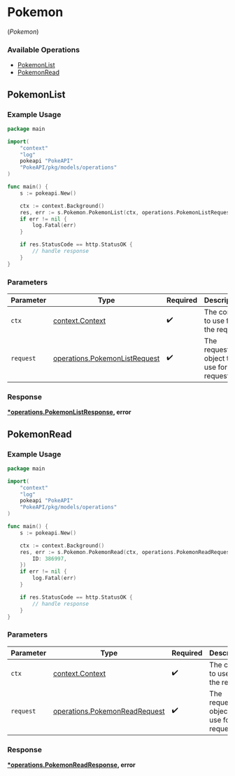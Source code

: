 # Pokemon
(*Pokemon*)

### Available Operations

* [PokemonList](#pokemonlist)
* [PokemonRead](#pokemonread)

## PokemonList

### Example Usage

```go
package main

import(
	"context"
	"log"
	pokeapi "PokeAPI"
	"PokeAPI/pkg/models/operations"
)

func main() {
    s := pokeapi.New()

    ctx := context.Background()
    res, err := s.Pokemon.PokemonList(ctx, operations.PokemonListRequest{})
    if err != nil {
        log.Fatal(err)
    }

    if res.StatusCode == http.StatusOK {
        // handle response
    }
}
```

### Parameters

| Parameter                                                                      | Type                                                                           | Required                                                                       | Description                                                                    |
| ------------------------------------------------------------------------------ | ------------------------------------------------------------------------------ | ------------------------------------------------------------------------------ | ------------------------------------------------------------------------------ |
| `ctx`                                                                          | [context.Context](https://pkg.go.dev/context#Context)                          | :heavy_check_mark:                                                             | The context to use for the request.                                            |
| `request`                                                                      | [operations.PokemonListRequest](../../models/operations/pokemonlistrequest.md) | :heavy_check_mark:                                                             | The request object to use for the request.                                     |


### Response

**[*operations.PokemonListResponse](../../models/operations/pokemonlistresponse.md), error**


## PokemonRead

### Example Usage

```go
package main

import(
	"context"
	"log"
	pokeapi "PokeAPI"
	"PokeAPI/pkg/models/operations"
)

func main() {
    s := pokeapi.New()

    ctx := context.Background()
    res, err := s.Pokemon.PokemonRead(ctx, operations.PokemonReadRequest{
        ID: 386997,
    })
    if err != nil {
        log.Fatal(err)
    }

    if res.StatusCode == http.StatusOK {
        // handle response
    }
}
```

### Parameters

| Parameter                                                                      | Type                                                                           | Required                                                                       | Description                                                                    |
| ------------------------------------------------------------------------------ | ------------------------------------------------------------------------------ | ------------------------------------------------------------------------------ | ------------------------------------------------------------------------------ |
| `ctx`                                                                          | [context.Context](https://pkg.go.dev/context#Context)                          | :heavy_check_mark:                                                             | The context to use for the request.                                            |
| `request`                                                                      | [operations.PokemonReadRequest](../../models/operations/pokemonreadrequest.md) | :heavy_check_mark:                                                             | The request object to use for the request.                                     |


### Response

**[*operations.PokemonReadResponse](../../models/operations/pokemonreadresponse.md), error**

